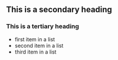 ## This is a secondary heading
### This is a tertiary heading

* first item in a list
* second item in a list
* third item in a list
